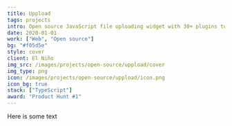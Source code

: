 ```yaml
---
title: Uppload
tags: projects
intro: Open source JavaScript file uploading widget with 30+ plugins to select and edit photos
date: 2020-01-01
work: ["Web", "Open source"]
bg: "#f05d5e"
style: cover
client: El Niño
img_src: /images/projects/open-source/uppload/cover
img_type: png
icon: /images/projects/open-source/uppload/icon.png
icon_bg: true
stack: ["TypeScript"]
award: "Product Hunt #1"
---
```


Here is some text

<div class="two-images">
  <img alt="" src="/images/projects/open-source/uppload/1.png">
  <img alt="" src="/images/projects/open-source/uppload/2.png">
</div>

<div class="two-images">
  <img alt="" src="/images/projects/open-source/uppload/3.png">
  <img alt="" src="/images/projects/open-source/uppload/4.png">
</div>

<div class="two-images">
  <img alt="" src="/images/projects/open-source/uppload/5.png">
  <img alt="" src="/images/projects/open-source/uppload/6.png">
</div>

<div class="image"><img alt="" src="/images/projects/open-source/uppload/cover.png"></div>

